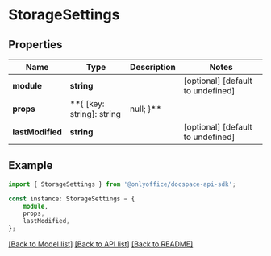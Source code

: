 # StorageSettings


## Properties

Name | Type | Description | Notes
------------ | ------------- | ------------- | -------------
**module** | **string** |  | [optional] [default to undefined]
**props** | **{ [key: string]: string | null; }** |  | [optional] [default to undefined]
**lastModified** | **string** |  | [optional] [default to undefined]

## Example

```typescript
import { StorageSettings } from '@onlyoffice/docspace-api-sdk';

const instance: StorageSettings = {
    module,
    props,
    lastModified,
};
```

[[Back to Model list]](../README.md#documentation-for-models) [[Back to API list]](../README.md#documentation-for-api-endpoints) [[Back to README]](../README.md)
